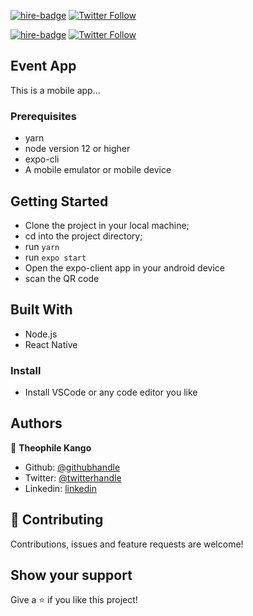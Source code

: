 [![hire-badge](https://img.shields.io/badge/Consult%20Nelson-Click%20to%20Contact-brightgreen)](mailto:nelson@futurix.co) [![Twitter Follow](https://img.shields.io/twitter/follow/nelsonkamga?label=Follow%20Nelson%20on%20Twitter&style=social)](https://twitter.com/nelsonkamga)

[![hire-badge](https://img.shields.io/badge/Consult%20Theophile-Click%20to%20Contact-brightgreen)](mailto:theophile@futurix.co) [![Twitter Follow](https://img.shields.io/twitter/follow/Theophadh?label=Follow%20Theophile%20on%20Twitter&style=social)](https://twitter.com/Theophadh)

## Event App

This is a mobile app...

### Prerequisites

- yarn
- node version 12 or higher
- expo-cli
- A mobile emulator or mobile device

## Getting Started

- Clone the project in your local machine;
- cd into the project directory;
- run `yarn`
- run `expo start`
- Open the expo-client app in your android device
- scan the QR code

## Built With

- Node.js
- React Native

### Install

- Install VSCode or any code editor you like

## Authors

👤 **Theophile Kango**

- Github: [@githubhandle](https://github.com/Theophile-Kango)
- Twitter: [@twitterhandle](https://twitter.com/Theophadh)
- Linkedin: [linkedin](https://www.linkedin.com/in/theophile-kango)

## 🤝 Contributing

Contributions, issues and feature requests are welcome!

## Show your support

Give a ⭐️ if you like this project!
